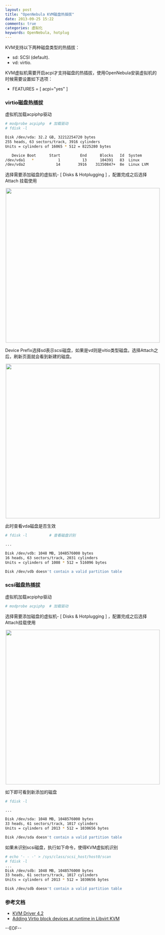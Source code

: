 ```yaml
---
layout: post
title: "OpenNebula KVM磁盘热插拔"
date: 2013-09-25 15:22
comments: true
categories: 虚拟化
keywords: OpenNebula, hotplug
---
```


KVM支持以下两种磁盘类型的热插拔：

* sd: SCSI (default).
* vd: virtio.

KVM虚拟机需要开启acpi才支持磁盘的热插拔，使用OpenNebula安装虚拟机的时候需要设置如下选项：

* FEATURES = [ acpi="yes" ] 

<!--more-->

### virtio磁盘热插拔

虚拟机加载acpiphp驱动

``` bash
# modprobe acpiphp	# 加载驱动
# fdisk -l

Disk /dev/vda: 32.2 GB, 32212254720 bytes
255 heads, 63 sectors/track, 3916 cylinders
Units = cylinders of 16065 * 512 = 8225280 bytes

   Device Boot      Start         End      Blocks   Id  System
/dev/vda1   *           1          13      104391   83  Linux
/dev/vda2              14        3916    31350847+  8e  Linux LVM
```

选择需要添加磁盘的虚拟机- [ Disks & Hotplugging ] ，配置完成之后选择 Attach 挂载使用

<center><img src="/images/OpenNebula/OpenNebula_disk1.jpg" width="500"></center>

 
Device Prefix选择sd表示scsi磁盘，如果是vd则是vitio类型磁盘。选择Attach之后，刷新页面就会看到新建的磁盘。

<center><img src="/images/OpenNebula/OpenNebula_disk2.jpg" width="500"></center>

此时查看vda磁盘是否生效
``` bash
# fdisk -l			# 查看磁盘识别

...

Disk /dev/vdb: 1048 MB, 1048576000 bytes
16 heads, 63 sectors/track, 2031 cylinders
Units = cylinders of 1008 * 512 = 516096 bytes

Disk /dev/vdb doesn't contain a valid partition table
```

### scsi磁盘热插拔

虚拟机加载acpiphp驱动

``` bash
# modprobe acpiphp	# 加载驱动
```

选择需要添加磁盘的虚拟机- [ Disks & Hotplugging ] ，配置完成之后选择 Attach挂载使用
 
<center><img src="/images/OpenNebula/OpenNebula_disk3.jpg" width="500"></center>

如下即可看到新添加的磁盘
``` bash
# fdisk -l

...

Disk /dev/sda: 1048 MB, 1048576000 bytes
33 heads, 61 sectors/track, 1017 cylinders
Units = cylinders of 2013 * 512 = 1030656 bytes

Disk /dev/sda doesn't contain a valid partition table
```

如果未识别scsi磁盘，执行如下命令，使得KVM虚拟机识别
``` bash
# echo '- - -' > /sys/class/scsi_host/host0/scan
# fdisk -l
...
Disk /dev/sdb: 1048 MB, 1048576000 bytes
33 heads, 61 sectors/track, 1017 cylinders
Units = cylinders of 2013 * 512 = 1030656 bytes

Disk /dev/sdb doesn't contain a valid partition table
```

### 参考文档

* [KVM Driver 4.2](http://opennebula.org/documentation:rel4.2:kvmg)
* [Adding Virtio block devices at runtime in Libvirt KVM](http://serverfault.com/questions/453456/adding-virtio-block-devices-at-runtime-in-libvirt-kvm)

--EOF--